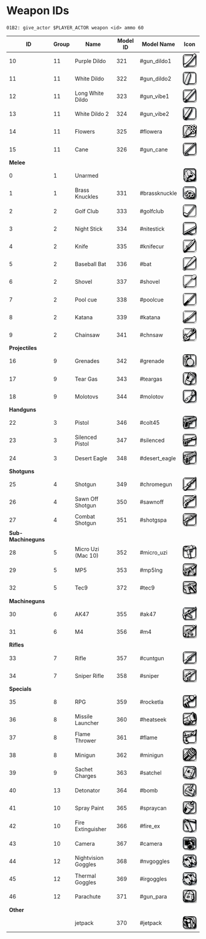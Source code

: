 # Weapon IDs

```
01B2: give_actor $PLAYER_ACTOR weapon <id> ammo 60 
```

| ID                  | Group | Name                | Model ID | Model Name     | Icon                                                                            |
| ------------------- | ----- | ------------------- | -------- | -------------- | ------------------------------------------------------------------------------- |
| 10                  | 11    | Purple Dildo        | 321      | #gun\_dildo1   | <img src="../../.gitbook/assets/dildo.gif" alt="" data-size="original">         |
| 11                  | 11    | White Dildo         | 322      | #gun\_dildo2   | <img src="../../.gitbook/assets/dildo1.gif" alt="" data-size="original">        |
| 12                  | 11    | Long White Dildo    | 323      | #gun\_vibe1    | <img src="../../.gitbook/assets/vibrator.gif" alt="" data-size="original">      |
| 13                  | 11    | White Dildo 2       | 324      | #gun\_vibe2    | <img src="../../.gitbook/assets/vibrator2.gif" alt="" data-size="original">     |
| 14                  | 11    | Flowers             | 325      | #flowera       | <img src="../../.gitbook/assets/flowers.gif" alt="" data-size="original">       |
| 15                  | 11    | Cane                | 326      | #gun\_cane     | <img src="../../.gitbook/assets/cane.gif" alt="" data-size="original">          |
| **Melee**           |       |                     |          |                |                                                                                 |
| 0                   | 1     | Unarmed             |          |                | <img src="../../.gitbook/assets/Unarmed.gif" alt="" data-size="original">       |
| 1                   | 1     | Brass Knuckles      | 331      | #brassknuckle  | <img src="../../.gitbook/assets/brassknuckle.gif" alt="" data-size="original">  |
| 2                   | 2     | Golf Club           | 333      | #golfclub      | <img src="../../.gitbook/assets/golfclub (1).gif" alt="" data-size="original">  |
| 3                   | 2     | Night Stick         | 334      | #nitestick     | <img src="../../.gitbook/assets/nitestick (1).gif" alt="" data-size="original"> |
| 4                   | 2     | Knife               | 335      | #knifecur      | <img src="../../.gitbook/assets/knife.gif" alt="" data-size="original">         |
| 5                   | 2     | Baseball Bat        | 336      | #bat           | <img src="../../.gitbook/assets/bat.gif" alt="" data-size="original">           |
| 6                   | 2     | Shovel              | 337      | #shovel        | <img src="../../.gitbook/assets/shovel.gif" alt="" data-size="original">        |
| 7                   | 2     | Pool cue            | 338      | #poolcue       | <img src="../../.gitbook/assets/poolcue.gif" alt="" data-size="original">       |
| 8                   | 2     | Katana              | 339      | #katana        | <img src="../../.gitbook/assets/katana (1).gif" alt="" data-size="original">    |
| 9                   | 2     | Chainsaw            | 341      | #chnsaw        | <img src="../../.gitbook/assets/chnsaw (1).gif" alt="" data-size="original">    |
| **Projectiles**     |       |                     |          |                |                                                                                 |
| 16                  | 9     | Grenades            | 342      | #grenade       | <img src="../../.gitbook/assets/grenade (1).gif" alt="" data-size="original">   |
| 17                  | 9     | Tear Gas            | 343      | #teargas       | <img src="../../.gitbook/assets/TearGas.gif" alt="" data-size="original">       |
| 18                  | 9     | Molotovs            | 344      | #molotov       | <img src="../../.gitbook/assets/molotov (1).gif" alt="" data-size="original">   |
| **Handguns**        |       |                     |          |                |                                                                                 |
| 22                  | 3     | Pistol              | 346      | #colt45        | <img src="../../.gitbook/assets/colt45.gif" alt="" data-size="original">        |
| 23                  | 3     | Silenced Pistol     | 347      | #silenced      | <img src="../../.gitbook/assets/silenced.gif" alt="" data-size="original">      |
| 24                  | 3     | Desert Eagle        | 348      | #desert\_eagle | <img src="../../.gitbook/assets/desert_eagle.gif" alt="" data-size="original">  |
| **Shotguns**        |       |                     |          |                |                                                                                 |
| 25                  | 4     | Shotgun             | 349      | #chromegun     | <img src="../../.gitbook/assets/shotgun.gif" alt="" data-size="original">       |
| 26                  | 4     | Sawn Off Shotgun    | 350      | #sawnoff       | <img src="../../.gitbook/assets/sawnoff.gif" alt="" data-size="original">       |
| 27                  | 4     | Combat Shotgun      | 351      | #shotgspa      | <img src="../../.gitbook/assets/combatshotgun.gif" alt="" data-size="original"> |
| **Sub-Machineguns** |       |                     |          |                |                                                                                 |
| 28                  | 5     | Micro Uzi (Mac 10)  | 352      | #micro\_uzi    | <img src="../../.gitbook/assets/micro_uzi.gif" alt="" data-size="original">     |
| 29                  | 5     | MP5                 | 353      | #mp5lng        | <img src="../../.gitbook/assets/smg-mp5.gif" alt="" data-size="original">       |
| 32                  | 5     | Tec9                | 372      | #tec9          | <img src="../../.gitbook/assets/tec9.gif" alt="" data-size="original">          |
| **Machineguns**     |       |                     |          |                |                                                                                 |
| 30                  | 6     | AK47                | 355      | #ak47          | <img src="../../.gitbook/assets/ak47.gif" alt="" data-size="original">          |
| 31                  | 6     | M4                  | 356      | #m4            | <img src="../../.gitbook/assets/M4.gif" alt="" data-size="original">            |
| **Rifles**          |       |                     |          |                |                                                                                 |
| 33                  | 7     | Rifle               | 357      | #cuntgun       | <img src="../../.gitbook/assets/cuntgun.gif" alt="" data-size="original">       |
| 34                  | 7     | Sniper Rifle        | 358      | #sniper        | <img src="../../.gitbook/assets/sniper (1).gif" alt="" data-size="original">    |
| **Specials**        |       |                     |          |                |                                                                                 |
| 35                  | 8     | RPG                 | 359      | #rocketla      | <img src="../../.gitbook/assets/rocket.gif" alt="" data-size="original">        |
| 36                  | 8     | Missile Launcher    | 360      | #heatseek      | <img src="../../.gitbook/assets/heatsrocket.gif" alt="" data-size="original">   |
| 37                  | 8     | Flame Thrower       | 361      | #flame         | <img src="../../.gitbook/assets/flame (1).gif" alt="" data-size="original">     |
| 38                  | 8     | Minigun             | 362      | #minigun       | <img src="../../.gitbook/assets/minigun.gif" alt="" data-size="original">       |
| 39                  | 9     | Sachet Charges      | 363      | #satchel       | <img src="../../.gitbook/assets/satchel.gif" alt="" data-size="original">       |
| 40                  | 13    | Detonator           | 364      | #bomb          | <img src="../../.gitbook/assets/remote.gif" alt="" data-size="original">        |
| 41                  | 10    | Spray Paint         | 365      | #spraycan      | <img src="../../.gitbook/assets/spray.gif" alt="" data-size="original">         |
| 42                  | 10    | Fire Extinguisher   | 366      | #fire\_ex      | <img src="../../.gitbook/assets/fire.gif" alt="" data-size="original">          |
| 43                  | 10    | Camera              | 367      | #camera        | <img src="../../.gitbook/assets/camera (1).gif" alt="" data-size="original">    |
| 44                  | 12    | Nightvision Goggles | 368      | #nvgoggles     | <img src="../../.gitbook/assets/thermal.gif" alt="" data-size="original">       |
| 45                  | 12    | Thermal Goggles     | 369      | #irgoggles     | <img src="../../.gitbook/assets/thermal.gif" alt="" data-size="original">       |
| 46                  | 12    | Parachute           | 371      | #gun\_para     | <img src="../../.gitbook/assets/parachute.gif" alt="" data-size="original">     |
| **Other**           |       |                     |          |                |                                                                                 |
|                     |       | jetpack             | 370      | #jetpack       | <img src="../../.gitbook/assets/jetpack.gif" alt="" data-size="original">       |
